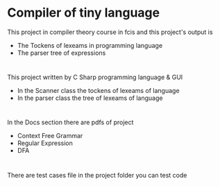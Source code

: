 # Compiler of tiny language
This project in compiler theory course in fcis and this project's output is 
* The Tockens of lexeams in programming language 
* The parser tree of expressions
# 
This project written by C Sharp programming language & GUI
* In the Scanner class the tockens of lexeams of language
* In the parser class the tree of lexeams of language
#
In the Docs  section there are pdfs of project 
* Context Free Grammar
* Regular Expression
* DFA
#
There are test cases file in the project folder you can test code
